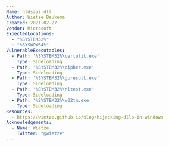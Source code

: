 ```yaml
---
Name: ntdsapi.dll
Author: Wietze Beukema
Created: 2021-02-27
Vendor: Microsoft
ExpectedLocations:
  - "%SYSTEM32%"
  - "%SYSWOW64%"
VulnerableExecutables:
  - Path: '%SYSTEM32%\certutil.exe'
    Type: Sideloading
  - Path: '%SYSTEM32%\cipher.exe'
    Type: Sideloading
  - Path: '%SYSTEM32%\gpresult.exe'
    Type: Sideloading
  - Path: '%SYSTEM32%\nltest.exe'
    Type: Sideloading
  - Path: '%SYSTEM32%\w32tm.exe'
    Type: Sideloading
Resources:
  - https://wietze.github.io/blog/hijacking-dlls-in-windows
Acknowledgements:
  - Name: Wietze
    Twitter: "@wietze"
---
```


